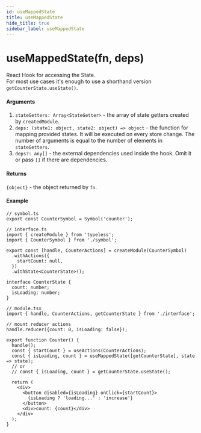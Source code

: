 ```yaml
---
id: useMappedState
title: useMappedState
hide_title: true
sidebar_label: useMappedState
---
```


# useMappedState(fn, deps)
React Hook for accessing the State.  
For most use cases it's enough to use a shorthand version `getCounterState.useState()`.


#### Arguments
1. `stateGetters: Array<StateGetter>` - the array of state getters created by `createdModule`.
2. `deps: (state1: object, state2: object) => object` - the function for mapping provided states. It will be executed on every store change. The number of arguments is equal to the number of elements in `stateGetters`.
3. `deps?: any[]` - the external dependencies used inside the hook. Omit it or pass `[]` if there are dependencies.

#### Returns
`{object}` - the object returned by `fn`.


#### Example

```tsx
// symbol.ts
export const CounterSymbol = Symbol('counter');

// interface.ts
import { createModule } from 'typeless';
import { CounterSymbol } from './symbol';

export const [handle, CounterActions] = createModule(CounterSymbol)
  .withActions({
    startCount: null,
  })
  .withState<CounterState>();

interface CounterState {
  count: number;
  isLoading: number;
}

// module.tsx
import { handle, CounterActions, getCounterState } from './interface';

// mount reducer actions
handle.reducer({count: 0, isLoading: false});

export function Counter() {
  handle();
  const { startCount } = useActions(CounterActions);
  const { isLoading, count } = useMappedState([getCounterState], state => state);
  // or
  // const { isLoading, count } = getCounterState.useState();

  return (
    <div>
      <button disabled={isLoading} onClick={startCount}>
        {isLoading ? 'loading...' : 'increase'}
      </button>
      <div>count: {count}</div>
    </div>
  );
}
```